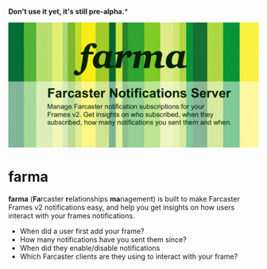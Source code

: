 **Don't use it yet, it's still pre-alpha.***

![farma-git-social](farma-git-social.png)

# farma

**farma** (**Fa**rcaster **r**elationships **ma**nagement) is built to make Farcaster Frames v2 
notifications easy, and help you get insights on how users interact with your 
frames notifications.

- When did a user first add your frame?
- How many notifications have you sent them since?
- When did they enable/disable notifications
- Which Farcaster clients are they using to interact with your frame?
